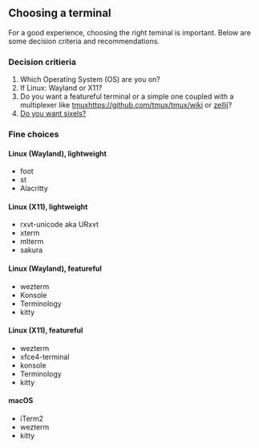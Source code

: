 ## Choosing a terminal

For a good experience, choosing the right teminal is important. Below are some decision criteria and recommendations.

### Decision critieria

1. Which Operating System (OS) are you on?
2. If Linux: Wayland or X11?
3. Do you want a featureful terminal or a simple one coupled with a multiplexer like [tmux]()https://github.com/tmux/tmux/wiki or [zellij](https://zellij.dev/)?
4. [Do you want sixels?](https://www.arewesixelyet.com/)

### Fine choices

#### Linux (Wayland), lightweight
- foot
- st
- Alacritty

#### Linux (X11), lightweight
- rxvt-unicode aka URxvt
- xterm
- mlterm
- sakura

#### Linux (Wayland), featureful
- wezterm
- Konsole
- Terminology
- kitty

#### Linux (X11), featureful
- wezterm
- xfce4-terminal
- konsole
- Terminology
- kitty

#### macOS
- iTerm2
- wezterm
- kitty
